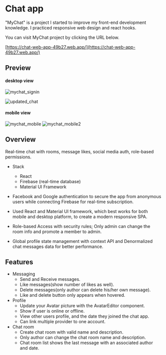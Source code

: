 
# Chat app

"MyChat" is a project I started to improve my front-end development knowledge. I practiced responsive web design and react hooks.

You can visit MyChat project by clicking the URL below.

[https://chat-web-app-49b27.web.app/](https://chat-web-app-49b27.web.app/)


## Preview

#### desktop view

![mychat_signin](https://user-images.githubusercontent.com/62086687/109635186-6e88db00-7b8d-11eb-82b6-47d5247f961f.PNG)

![updated_chat](https://user-images.githubusercontent.com/62086687/111297992-9e59d780-8691-11eb-9b41-f99e2127c8ee.PNG)


#### mobile view

![mychat_mobile](https://user-images.githubusercontent.com/62086687/109635042-44cfb400-7b8d-11eb-9cf0-2fb4948a5791.PNG)
![mychat_mobile2](https://user-images.githubusercontent.com/62086687/109635113-59ac4780-7b8d-11eb-91b5-e32780a16fc0.PNG)


## Overview

Real-time chat with rooms, message likes, social media auth, role-based permissions.


- Stack
    - React
    - Firebase (real-time database)
    - Material UI Framework

- Facebook and Google authentication to secure the app from anonymous users while connecting Firebase for real-time subscription.
- Used React and Material UI framework, which best works for both mobile and desktop platform, to create a modern responsive SPA.
- Role-based Access with security rules; Only admin can change the room info and promote a member to admin.
- Global profile state management with context API and Denormalized chat messages data for better performance.


## Features

- Messaging
    - Send and Receive messages.
    - Like messages(show number of likes as well).
    - Delete messages(only author can delete his/her own message).
    - Like and delete button only appears when hovered.
- Profile
    - Update your Avatar picture with the AvatarEditor component.
    - Show if user is online or offline.
    - View other users profile, and the date they joined the chat app.
    - Can link multiple provider to one account.
- Chat room
    - Create chat room with valid name and description.
    - Only author can change the chat room name and description.
    - Chat room list shows the last message with an associated author and date.
